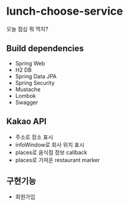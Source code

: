 # lunch-choose-service
오늘 점심 뭐 먹지?
## Build dependencies
- Spring Web
- H2 DB
- Spring Data JPA
- Spring Security
- Mustache
- Lombok
- Swagger
## Kakao API
- 주소로 장소 표시
- infoWindow로 회사 위치 표시
- places로 음식점 정보 callback
- places로 가져온 restaurant marker
## 구현기능
- 회원가입